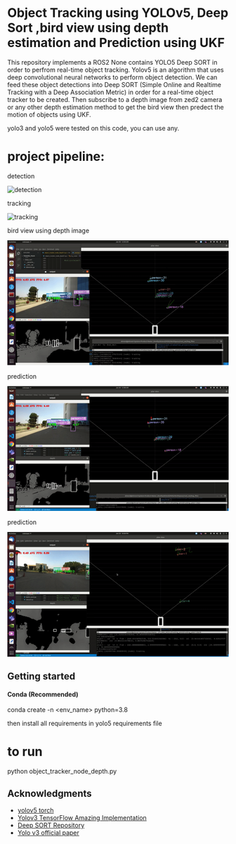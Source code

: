 # Object Tracking using YOLOv5, Deep Sort ,bird view using depth estimation and Prediction using UKF
This repository implements a ROS2 None contains YOLO5 Deep SORT in order to perfrom real-time object tracking. Yolov5 is an algorithm that uses deep convolutional neural networks to perform object detection. We can feed these object detections into Deep SORT (Simple Online and Realtime Tracking with a Deep Association Metric) in order for a real-time object tracker to be created. Then subscribe to a depth image from zed2 camera or any other depth estimation method to get the bird view then predect the motion of objects using UKF.

yolo3 and yolo5 were tested on this code, you can use any.

# project pipeline:

detection


![detection](gif/det.gif)






tracking


![tracking](gif/tracking.gif)







bird view using depth image


![bird view using depth image](gif/bird_view.gif)






prediction


![prediction](gif/pred1.gif)






prediction


![prediction](gif/pred2.gif)

## Getting started

#### Conda (Recommended)
conda create -n <env_name> python=3.8

then install all requirements in yolo5 requirements file

# to run 

python object_tracker_node_depth.py

## Acknowledgments
* [yolov5 torch](https://github.com/ultralytics/yolov5)
* [Yolov3 TensorFlow Amazing Implementation](https://github.com/zzh8829/yolov3-tf2)
* [Deep SORT Repository](https://github.com/nwojke/deep_sort)
* [Yolo v3 official paper](https://arxiv.org/abs/1804.02767)

